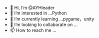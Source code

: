 - 👋 Hi, I’m @AYHleader
- 👀 I’m interested in ...Python
- 🌱 I’m currently learning ...pygame，unity
- 💞️ I’m looking to collaborate on ...
- 📫 How to reach me ...

<!---
AYHleader/AYHleader is a ✨ special ✨ repository because its `README.md` (this file) appears on your GitHub profile.
You can click the Preview link to take a look at your changes.
--->
